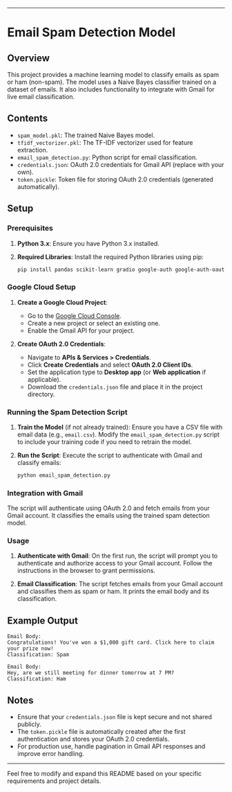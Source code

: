 
---

# Email Spam Detection Model

## Overview

This project provides a machine learning model to classify emails as spam or ham (non-spam). The model uses a Naive Bayes classifier trained on a dataset of emails. It also includes functionality to integrate with Gmail for live email classification.

## Contents

- `spam_model.pkl`: The trained Naive Bayes model.
- `tfidf_vectorizer.pkl`: The TF-IDF vectorizer used for feature extraction.
- `email_spam_detection.py`: Python script for email classification.
- `credentials.json`: OAuth 2.0 credentials for Gmail API (replace with your own).
- `token.pickle`: Token file for storing OAuth 2.0 credentials (generated automatically).

## Setup

### Prerequisites

1. **Python 3.x**: Ensure you have Python 3.x installed.
2. **Required Libraries**: Install the required Python libraries using pip:

   ```bash
   pip install pandas scikit-learn gradio google-auth google-auth-oauthlib google-auth-httplib2 google-api-python-client
   ```

### Google Cloud Setup

1. **Create a Google Cloud Project**:
   - Go to the [Google Cloud Console](https://console.cloud.google.com/).
   - Create a new project or select an existing one.
   - Enable the Gmail API for your project.

2. **Create OAuth 2.0 Credentials**:
   - Navigate to **APIs & Services > Credentials**.
   - Click **Create Credentials** and select **OAuth 2.0 Client IDs**.
   - Set the application type to **Desktop app** (or **Web application** if applicable).
   - Download the `credentials.json` file and place it in the project directory.

### Running the Spam Detection Script

1. **Train the Model** (if not already trained):
   Ensure you have a CSV file with email data (e.g., `email.csv`). Modify the `email_spam_detection.py` script to include your training code if you need to retrain the model.

2. **Run the Script**:
   Execute the script to authenticate with Gmail and classify emails:

   ```bash
   python email_spam_detection.py
   ```

### Integration with Gmail

The script will authenticate using OAuth 2.0 and fetch emails from your Gmail account. It classifies the emails using the trained spam detection model.

### Usage

1. **Authenticate with Gmail**:
   On the first run, the script will prompt you to authenticate and authorize access to your Gmail account. Follow the instructions in the browser to grant permissions.

2. **Email Classification**:
   The script fetches emails from your Gmail account and classifies them as spam or ham. It prints the email body and its classification.

## Example Output

```
Email Body:
Congratulations! You've won a $1,000 gift card. Click here to claim your prize now!
Classification: Spam

Email Body:
Hey, are we still meeting for dinner tomorrow at 7 PM?
Classification: Ham
```

## Notes

- Ensure that your `credentials.json` file is kept secure and not shared publicly.
- The `token.pickle` file is automatically created after the first authentication and stores your OAuth 2.0 credentials.
- For production use, handle pagination in Gmail API responses and improve error handling.

---

Feel free to modify and expand this README based on your specific requirements and project details.
